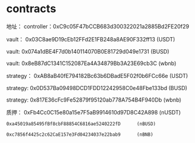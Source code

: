 # contracts
地址：
controller：0xC9c05F47bCCB683d300322021a2885Bd2FE20f29

vault：	0x03C8ae9D19cEb12FFd2E1FB248a8AE90F332ff13		(USDT)

vault:	0x074a1dBE4F7d0b140114070B0E81729d049e1731		(BUSD)

vault:	0x8eB87dC1341C152087Ea4A34879Bb3A23E69cb3C		(wbnb)


strategy：	0xAB8aB40fE794182Bc63b6DBadE5F02f0b6FCc66e		(USDT)

strategy:	0x0D537Ba09498DCD1FDD12242958C0e48Fbe133bd	(BUSD)

strategy:	0x817E36cFc9Fe52879f95120ab778A754B4F940Db		(wbnb)

质押：	0xFb4Cc0C15e80a15e7F5aB9914610d97D8C42A898		(nUSDT)

	0xa45019a85495fBf8cbF88854C6816ae5240222fD		(nBUSD)
	
	0xc7856f4425c2c62CaE157e3Fd04234037e22bab9		(nBNB)
	
